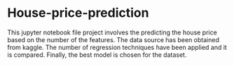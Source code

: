 # House-price-prediction
This jupyter notebook file project involves the predicting the house price based on the number of the features. The data source has been obtained from kaggle. The number of regression techniques have been applied and it is compared. Finally, the best model is chosen for the dataset.
